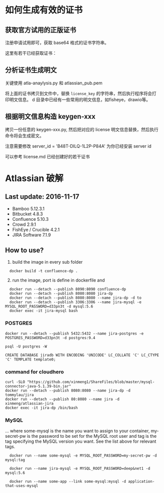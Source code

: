 # 如何生成有效的证书

## 获取官方试用的正版证书

注册申请试用即可，获取 base64 格式的证书字符串。

这里有若干已经获取证书：


## 分析证书生成明文

关键使用 atla-anaylysis.py 和 atlassian_pub.pem

将上面的证书拷贝到文件中，替换 `license_key` 的字符串，然后执行程序将会打印明文信息。
d
目录中已经有一些常用的明文信息，如fisheye，drawio等。

## 根据明文信息构造 keygen-xxx

拷贝一份任意的 keygen-xxx.py, 然后把对应的 license 明文信息替换，然后执行命令将会生成密文。

注意需要修改 server_id = 'B48T-DILQ-1L2P-P84A'  为你已经安装 server id

可以参考 license.md 已经创建好的若干证书


# Atlassian 破解

## Last update: 2016-11-17

- Bamboo 5.12.3.1
- Bitbucket 4.8.3
- Confluence 5.10.3
- Crowd 2.9.1
- FishEye / Crucible 4.2.1
- JIRA Software 7.1.9

## How to use?

1. build the image in every sub folder

```
  docker build -t confluence-dp .
```

2. run the image, port is define in dockerfile and

```
  docker run --detach --publish 8090:8090 confluence-dp
  docker run --detach --publish 8080:8080 jira-dp
  docker run --detach --publish 8080:8080 --name jira-dp -d to
  docker run --detach --publish 3306:3306 --name jira-mysql -e MYSQL_ROOT_PASSWORD=d33pn3t -d mysql:5.6
  docker exec -it jira-mysql bash
```

### POSTGRES

```
docker run --detach --publish 5432:5432 --name jira-postgres -e POSTGRES_PASSWORD=d33pn3t -d postgres:9.4

psql -U postgres -W

CREATE DATABASE jiradb WITH ENCODING 'UNICODE' LC_COLLATE 'C' LC_CTYPE 'C' TEMPLATE template0;
```
### command for cloudhero

```
curl -SLO "https://github.com/xinmeng1/ShareFiles/blob/master/mysql-connector-java-5.1.39-bin.jar"
docker run --detach --publish 8080:8080 --name jira-dp -d tommylau/jira
docker run --detach --publish 80:8080 --name jira -d xinmeng/atlassian-jira
docker exec -it jira-dp /bin/bash
```

### MySQL

... where
some-mysql is the name you want to assign to your container,
my-secret-pw is the password to be set for the MySQL root user and tag is the tag specifying the MySQL version you want. See the list above for relevant tags.

```
  docker run --name some-mysql -e MYSQL_ROOT_PASSWORD=my-secret-pw -d mysql:tag

  docker run --name jira-mysql -e MYSQL_ROOT_PASSWORD=deep&net1 -d mysql:5.6

  docker run --name some-app --link some-mysql:mysql -d application-that-uses-mysql
```
